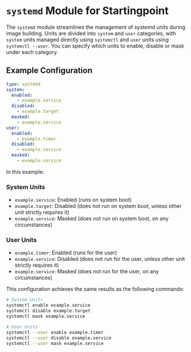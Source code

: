 # `systemd` Module for Startingpoint

The `systemd` module streamlines the management of systemd units during image building. Units are divided into `system` and `user` categories, with `system` units managed directly using `systemctl` and `user` units using `systemctl --user`. You can specify which units to enable, disable or mask under each category.

## Example Configuration

```yaml
type: systemd
system:
  enabled:
    - example.service
  disabled:
    - example.target
  masked:
    - example.service
user:
  enabled:
    - example.timer
  disabled:
    - example.service
  masked:
    - example.service
```

In this example:

### System Units
- `example.service`: Enabled (runs on system boot)
- `example.target`: Disabled (does not run on system boot, unless other unit strictly requires it)
- `example.service`: Masked (does not run on system boot, on any circumstances)

### User Units
- `example.timer`: Enabled (runs for the user)
- `example.service`: Disabled (does not run for the user, unless other unit strictly requires it)
- `example.service`: Masked (does not run for the user, on any circumstances)

This configuration achieves the same results as the following commands:

```sh
# System Units
systemctl enable example.service
systemctl disable example.target
systemctl mask example.service 

# User Units
systemctl --user enable example.timer
systemctl --user disable example.service
systemctl --user mask example.service
```
